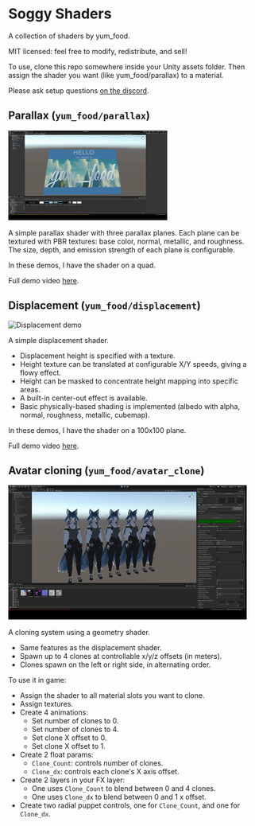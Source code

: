 # Soggy Shaders

A collection of shaders by yum\_food.

MIT licensed: feel free to modify, redistribute, and sell!

To use, clone this repo somewhere inside your Unity assets folder.
Then assign the shader you want (like yum\_food/parallax) to a material.

Please ask setup questions [on the discord](https://discord.gg/YWmCvbCRyn).

## Parallax (`yum_food/parallax`)

![Parallax demo](Demos/parallax_demo.gif)

A simple parallax shader with three parallax planes. Each plane can be textured with PBR textures: base color, normal, metallic, and roughness. The size, depth,
and emission strength of each plane is configurable.

In these demos, I have the shader on a quad.

Full demo video [here](https://youtu.be/WvPdqxmrZzI).

## Displacement (`yum_food/displacement`)

![Displacement demo](Demos/displacement_demo.gif)

A simple displacement shader.

* Displacement height is specified with a texture.
* Height texture can be translated at configurable X/Y speeds, giving a
  flowy effect.
* Height can be masked to concentrate height mapping into specific areas.
* A built-in center-out effect is available.
* Basic physically-based shading is implemented (albedo with alpha, normal,
  roughness, metallic, cubemap).

In these demos, I have the shader on a 100x100 plane.

Full demo video [here](https://youtu.be/Giui4aCjtI0).

## Avatar cloning (`yum_food/avatar_clone`)

![Avatar cloning demo](Demos/av_clone_demo.gif)

A cloning system using a geometry shader.

* Same features as the displacement shader.
* Spawn up to 4 clones at controllable x/y/z offsets (in meters).
* Clones spawn on the left or right side, in alternating order.

To use it in game:
* Assign the shader to all material slots you want to clone.
* Assign textures.
* Create 4 animations:
  * Set number of clones to 0.
  * Set number of clones to 4.
  * Set clone X offset to 0.
  * Set clone X offset to 1.
* Create 2 float params:
  * `Clone_Count`: controls number of clones.
  * `Clone_dx`: controls each clone's X axis offset.
* Create 2 layers in your FX layer:
  * One uses `Clone_Count` to blend between 0 and 4 clones.
  * One uses `Clone_dx` to blend between 0 and 1 x offset.
* Create two radial puppet controls, one for `Clone_Count`, and one for
  `Clone_dx`.

